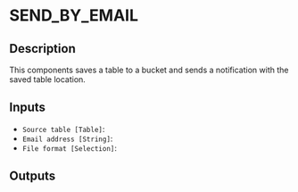 
# SEND_BY_EMAIL
## Description

 This components saves a table to a bucket and sends a notification with the saved table location.
 
## Inputs
* `Source table [Table]`: 
* `Email address [String]`: 
* `File format [Selection]`: 

## Outputs

